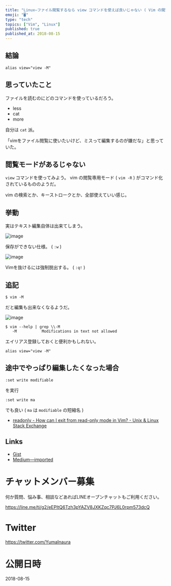 ```yaml
---
title: "Linux—ファイル閲覧するなら view コマンドを使えば良いじゃない ( Vim の閲覧専用モード )"
emoji: "🖥"
type: "tech"
topics: ["Vim", "Linux"]
published: true
published_at: 2018-08-15
---
```


## 結論

```
alias view="view -M"
```

## 思っていたこと

ファイルを読むのにどのコマンドを使っているだろう。

- less
- cat
- more

自分は `cat` 派。

「vimをファイル閲覧に使いたいけど、ミスって編集するのが嫌だな」と思っていた。

## 閲覧モードがあるじゃない

`view` コマンドを使ってみよう。
vim の閲覧専用モード ( `vim -R` ) がコマンド化されているもののようだ。 

vim の検索とか、キーストロークとか、全部使えていい感じ。

## 挙動

実はテキスト編集自体は出来てしまう。


![image](https://user-images.githubusercontent.com/13635059/44139422-fdd5e8e8-a0b1-11e8-97a3-83c3d2af834f.png)

保存ができない仕様。 ( `:w` )

![image](https://user-images.githubusercontent.com/13635059/44139437-0dac953c-a0b2-11e8-9922-b16150e6565e.png)

Vimを抜けるには強制脱出する。 ( `:q!` )

## 追記

`$ vim -M`

だと編集も出来なくなるようだ。

![image](https://user-images.githubusercontent.com/13635059/44236306-7c50fd80-a1e7-11e8-851c-ba0acfac1e61.png)


```
$ vim --help | grep \\-M
   -M			Modifications in text not allowed
```

エイリアス登録しておくと便利かもしれない。

```
alias view="view -M"
```

## 途中でやっぱり編集したくなった場合


```
:set write modifiable
```

を実行


```
:set write ma
```

でも良い ( `ma` は `modifiable` の短縮名 )

- [readonly - How can I exit from read-only mode in Vim? - Unix & Linux Stack Exchange](https://unix.stackexchange.com/questions/71109/how-can-i-exit-from-read-only-mode-in-vim)

## Links

- [Gist](https://gist.github.com/YumaInaura/4991cf0b5bbe434ba8a1a55698bfc86d)
- [Medium—imported](https://medium.com/supersonic-generation/linux-i-recommend-view-command-to-read-file-in-console-readonly-mode-vim-aad4bdaa2a7a)








<!-- Update From Qiita API -->

# チャットメンバー募集


何か質問、悩み事、相談などあればLINEオープンチャットもご利用ください。

https://line.me/ti/g2/eEPltQ6Tzh3pYAZV8JXKZqc7PJ6L0rpm573dcQ





# Twitter


https://twitter.com/YumaInaura


<!-- Update From Qiita API -->



# 公開日時

2018-08-15
